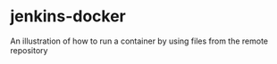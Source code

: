 # jenkins-docker
An illustration of how to run a container by using files from the remote repository
